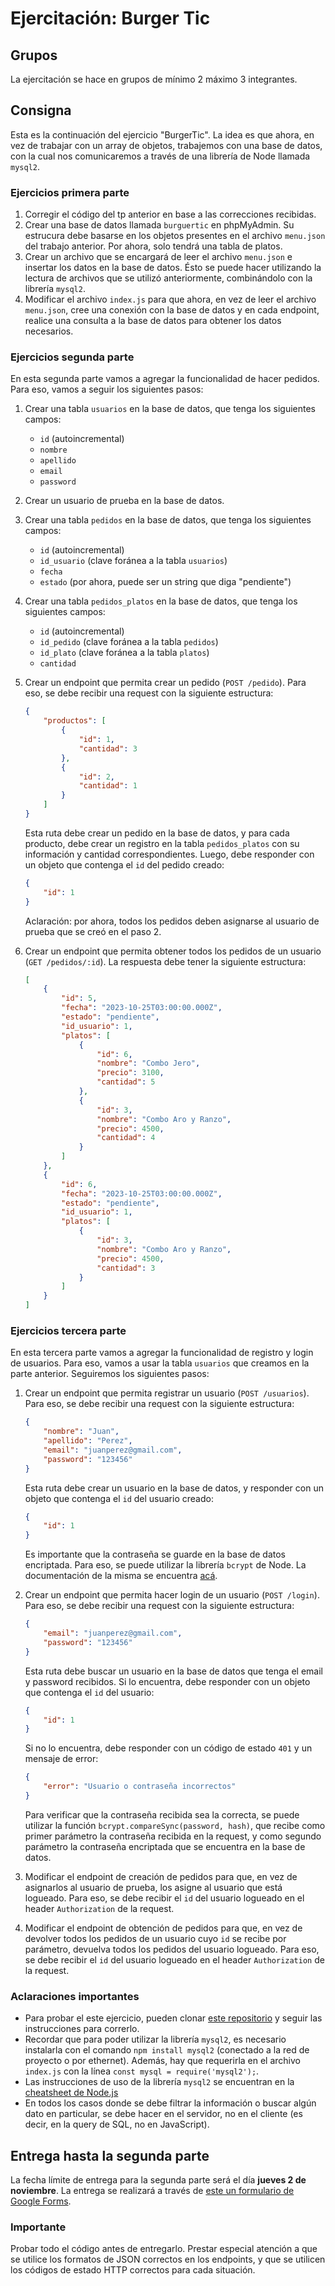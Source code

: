 # Ejercitación: Burger Tic

## Grupos

La ejercitación se hace en grupos de mínimo 2 máximo 3 integrantes.

## Consigna

Esta es la continuación del ejercicio "BurgerTic". La idea es que ahora, en vez de trabajar con un array de objetos, trabajemos con una base de datos, con la cual nos comunicaremos a través de una librería de Node llamada `mysql2`.

### Ejercicios primera parte

1. Corregir el código del tp anterior en base a las correcciones recibidas.
2. Crear una base de datos llamada `burguertic` en phpMyAdmin. Su estrucura debe basarse en los objetos presentes en el archivo `menu.json` del trabajo anterior. Por ahora, solo tendrá una tabla de platos.
3. Crear un archivo que se encargará de leer el archivo `menu.json` e insertar los datos en la base de datos. Ésto se puede hacer utilizando la lectura de archivos que se utilizó anteriormente, combinándolo con la librería `mysql2`.
4. Modificar el archivo `index.js` para que ahora, en vez de leer el archivo `menu.json`, cree una conexión con la base de datos y en cada endpoint, realice una consulta a la base de datos para obtener los datos necesarios.

### Ejercicios segunda parte

En esta segunda parte vamos a agregar la funcionalidad de hacer pedidos. Para eso, vamos a seguir los siguientes pasos:

1. Crear una tabla `usuarios` en la base de datos, que tenga los siguientes campos:

    - `id` (autoincremental)
    - `nombre`
    - `apellido`
    - `email`
    - `password`

2. Crear un usuario de prueba en la base de datos.
3. Crear una tabla `pedidos` en la base de datos, que tenga los siguientes campos:
    - `id` (autoincremental)
    - `id_usuario` (clave foránea a la tabla `usuarios`)
    - `fecha`
    - `estado` (por ahora, puede ser un string que diga "pendiente")
4. Crear una tabla `pedidos_platos` en la base de datos, que tenga los siguientes campos:
    - `id` (autoincremental)
    - `id_pedido` (clave foránea a la tabla `pedidos`)
    - `id_plato` (clave foránea a la tabla `platos`)
    - `cantidad`
5. Crear un endpoint que permita crear un pedido (`POST /pedido`). Para eso, se debe recibir una request con la siguiente estructura:

    ```json
    {
        "productos": [
            {
                "id": 1,
                "cantidad": 3
            },
            {
                "id": 2,
                "cantidad": 1
            }
        ]
    }
    ```

    Esta ruta debe crear un pedido en la base de datos, y para cada producto, debe crear un registro en la tabla `pedidos_platos` con su información y cantidad correspondientes. Luego, debe responder con un objeto que contenga el `id` del pedido creado:

    ```json
    {
        "id": 1
    }
    ```

    Aclaración: por ahora, todos los pedidos deben asignarse al usuario de prueba que se creó en el paso 2.

6. Crear un endpoint que permita obtener todos los pedidos de un usuario (`GET /pedidos/:id`). La respuesta debe tener la siguiente estructura:

    ```json
    [
        {
            "id": 5,
            "fecha": "2023-10-25T03:00:00.000Z",
            "estado": "pendiente",
            "id_usuario": 1,
            "platos": [
                {
                    "id": 6,
                    "nombre": "Combo Jero",
                    "precio": 3100,
                    "cantidad": 5
                },
                {
                    "id": 3,
                    "nombre": "Combo Aro y Ranzo",
                    "precio": 4500,
                    "cantidad": 4
                }
            ]
        },
        {
            "id": 6,
            "fecha": "2023-10-25T03:00:00.000Z",
            "estado": "pendiente",
            "id_usuario": 1,
            "platos": [
                {
                    "id": 3,
                    "nombre": "Combo Aro y Ranzo",
                    "precio": 4500,
                    "cantidad": 3
                }
            ]
        }
    ]
    ```

### Ejercicios tercera parte

En esta tercera parte vamos a agregar la funcionalidad de registro y login de usuarios. Para eso, vamos a usar la tabla `usuarios` que creamos en la parte anterior. Seguiremos los siguientes pasos:

1. Crear un endpoint que permita registrar un usuario (`POST /usuarios`). Para eso, se debe recibir una request con la siguiente estructura:

    ```json
    {
        "nombre": "Juan",
        "apellido": "Perez",
        "email": "juanperez@gmail.com",
        "password": "123456"
    }
    ```

    Esta ruta debe crear un usuario en la base de datos, y responder con un objeto que contenga el `id` del usuario creado:

    ```json
    {
        "id": 1
    }
    ```

    Es importante que la contraseña se guarde en la base de datos encriptada. Para eso, se puede utilizar la librería `bcrypt` de Node. La documentación de la misma se encuentra [acá](https://www.npmjs.com/package/bcrypt).

2. Crear un endpoint que permita hacer login de un usuario (`POST /login`). Para eso, se debe recibir una request con la siguiente estructura:

    ```json
    {
        "email": "juanperez@gmail.com",
        "password": "123456"
    }
    ```

    Esta ruta debe buscar un usuario en la base de datos que tenga el email y password recibidos. Si lo encuentra, debe responder con un objeto que contenga el `id` del usuario:

    ```json
    {
        "id": 1
    }
    ```

    Si no lo encuentra, debe responder con un código de estado `401` y un mensaje de error:

    ```json
    {
        "error": "Usuario o contraseña incorrectos"
    }
    ```

    Para verificar que la contraseña recibida sea la correcta, se puede utilizar la función `bcrypt.compareSync(password, hash)`, que recibe como primer parámetro la contraseña recibida en la request, y como segundo parámetro la contraseña encriptada que se encuentra en la base de datos.

3. Modificar el endpoint de creación de pedidos para que, en vez de asignarlos al usuario de prueba, los asigne al usuario que está logueado. Para eso, se debe recibir el `id` del usuario logueado en el header `Authorization` de la request.

4. Modificar el endpoint de obtención de pedidos para que, en vez de devolver todos los pedidos de un usuario cuyo `id` se recibe por parámetro, devuelva todos los pedidos del usuario logueado. Para eso, se debe recibir el `id` del usuario logueado en el header `Authorization` de la request.

### Aclaraciones importantes

- Para probar el este ejercicio, pueden clonar [este repositorio](https://github.com/nachovigilante/burgertic) y seguir las instrucciones para correrlo.
- Recordar que para poder utilizar la librería `mysql2`, es necesario instalarla con el comando `npm install mysql2` (conectado a la red de proyecto o por ethernet). Además, hay que requerirla en el archivo `index.js` con la línea `const mysql = require('mysql2');`.
- Las instrucciones de uso de la librería `mysql2` se encuentran en la [cheatsheet de Node.js](https://cheatsheets-nachovigilante.vercel.app/cheatsheet/node)
- En todos los casos donde se debe filtrar la información o buscar algún dato en particular, se debe hacer en el servidor, no en el cliente (es decir, en la query de SQL, no en JavaScript).

## Entrega hasta la segunda parte

La fecha límite de entrega para la segunda parte será el día **jueves 2 de noviembre**. La entrega se realizará a través de [este un formulario de Google Forms](https://forms.gle/U9XExKZAJCsJWKBk6).

### Importante

Probar todo el código antes de entregarlo. Prestar especial atención a que se utilice los formatos de JSON correctos en los endpoints, y que se utilicen los códigos de estado HTTP correctos para cada situación.
